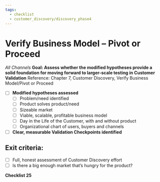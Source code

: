 ```yaml
---
tags:
  - checklist
  - customer_discovery/discovery_phase4
---
```


# Verify Business Model – Pivot or Proceed
*All Channels*
**Goal: Assess whether the modified hypotheses provide a solid foundation for moving forward to larger-scale testing in Customer Validation**
Reference: Chapter 7, Customer Discovery, Verify Business Model/Pivot or Proceed

- [ ] **Modified hypotheses assessed**
	- [ ] Problem/need identified
	- [ ] Product solves product/need
	- [ ] Sizeable market
	- [ ] Viable, scalable, profitable business model
	- [ ] Day in the Life of the Customer, with and without product
	- [ ] Organizational chart of users, buyers and channels
- [ ] **Clear, measurable Validation Checkpoints identified**
## Exit criteria: 
- [ ] Full, honest assessment of Customer Discovery effort
- [ ] Is there a big enough market that’s hungry for the product?

**Checklist 25**
